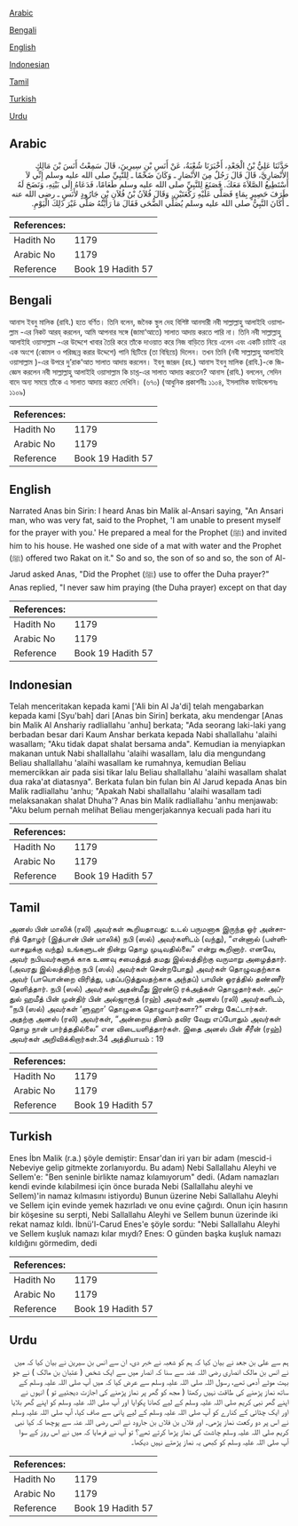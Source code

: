 [Arabic](#arabic)

[Bengali](#bengali)

[English](#english)

[Indonesian](#indonesian)

[Tamil](#tamil)

[Turkish](#turkish)

[Urdu](#urdu)

## Arabic


<div dir="rtl" lang="ar" style={{fontSize:'larger',backgroundColor:'#f8f9fa',padding:20}}>
حَدَّثَنَا عَلِيُّ بْنُ الْجَعْدِ، أَخْبَرَنَا شُعْبَةُ، عَنْ أَنَسِ بْنِ سِيرِينَ، قَالَ سَمِعْتُ أَنَسَ بْنَ مَالِكٍ الأَنْصَارِيَّ، قَالَ قَالَ رَجُلٌ مِنَ الأَنْصَارِ ـ وَكَانَ ضَخْمًا ـ لِلنَّبِيِّ صلى الله عليه وسلم إِنِّي لاَ أَسْتَطِيعُ الصَّلاَةَ مَعَكَ‏.‏ فَصَنَعَ لِلنَّبِيِّ صلى الله عليه وسلم طَعَامًا، فَدَعَاهُ إِلَى بَيْتِهِ، وَنَضَحَ لَهُ طَرَفَ حَصِيرٍ بِمَاءٍ فَصَلَّى عَلَيْهِ رَكْعَتَيْنِ‏.‏ وَقَالَ فُلاَنُ بْنُ فُلاَنِ بْنِ جَارُودٍ لأَنَسٍ ـ رضى الله عنه ـ أَكَانَ النَّبِيُّ صلى الله عليه وسلم يُصَلِّي الضُّحَى فَقَالَ مَا رَأَيْتُهُ صَلَّى غَيْرَ ذَلِكَ الْيَوْمِ‏.‏
</div>
<div style={{backgroundColor:'#f8f9fa',padding:20, marginBottom: 10}}><table> <thead> <tr> <th>References:</th> <th></th> </tr> </thead> <tbody><tr><td>Hadith No</td><td>1179</td></tr><tr><td>Arabic No</td><td>1179</td></tr><tr><td>Reference</td><td>Book 19 Hadith 57</td></tr></tbody></table></div>

## Bengali


<div dir="ltr" lang="bn" style={{fontSize:'larger',backgroundColor:'#f8f9fa',padding:20}}>
আনাস ইবনু মালিক (রাযি.) হতে বর্ণিত। তিনি বলেন, জনৈক স্থুল দেহ বিশিষ্ট আনসারী নবী সাল্লাল্লাহু আলাইহি ওয়াসাল্লাম -এর নিকট আরয্ করলেন, আমি আপনার সঙ্গে (জামা‘আতে) সালাত আদায় করতে পারি না। তিনি নবী সাল্লাল্লাহু আলাইহি ওয়াসাল্লাম -এর উদ্দেশে খাবার তৈরি করে তাঁকে দাওয়াত করে নিজ বাড়িতে নিয়ে এলেন এবং একটি চাটাই এর এক অংশে (কোমল ও পরিচ্ছন্ন করার উদ্দেশে) পানি ছিটিয়ে (তা বিছিয়ে) দিলেন। তখন তিনি (নবী সাল্লাল্লাহু আলাইহি ওয়াসাল্লাম )-এর উপরে দু’রাক‘আত সালাত আদায় করলেন। ইবনু জারূদ (রহ.) আনাস ইবনু মালিক (রাযি.)-কে জিজ্ঞেস করলেন নবী সাল্লাল্লাহু আলাইহি ওয়াসাল্লাম কি চাশ্ত-এর সালাত আদায় করতেন? আনাস (রাযি.) বললেন, সেদিন বাদে অন্য সময়ে তাঁকে এ সালাত আদায় করতে দেখিনি। (৬৭০) (আধুনিক প্রকাশনীঃ ১১০৪, ইসলামিক ফাউন্ডেশনঃ ১১০৯)
</div>
<div style={{backgroundColor:'#f8f9fa',padding:20, marginBottom: 10}}><table> <thead> <tr> <th>References:</th> <th></th> </tr> </thead> <tbody><tr><td>Hadith No</td><td>1179</td></tr><tr><td>Arabic No</td><td>1179</td></tr><tr><td>Reference</td><td>Book 19 Hadith 57</td></tr></tbody></table></div>

## English


<div dir="ltr" lang="en" style={{fontSize:'larger',backgroundColor:'#f8f9fa',padding:20}}>
Narrated Anas bin Sirin: I heard Anas bin Malik al-Ansari saying, "An Ansari man, who was very fat, said to the Prophet, 'I am unable to present myself for the prayer with you.' He prepared a meal for the Prophet (ﷺ) and invited him to his house. He washed one side of a mat with water and the Prophet (ﷺ) offered two Rakat on it." So and so, the son of so and so, the son of Al-Jarud asked Anas, "Did the Prophet (ﷺ) use to offer the Duha prayer?" Anas replied, "I never saw him praying (the Duha prayer) except on that day
</div>
<div style={{backgroundColor:'#f8f9fa',padding:20, marginBottom: 10}}><table> <thead> <tr> <th>References:</th> <th></th> </tr> </thead> <tbody><tr><td>Hadith No</td><td>1179</td></tr><tr><td>Arabic No</td><td>1179</td></tr><tr><td>Reference</td><td>Book 19 Hadith 57</td></tr></tbody></table></div>

## Indonesian


<div dir="ltr" lang="id" style={{fontSize:'larger',backgroundColor:'#f8f9fa',padding:20}}>
Telah menceritakan kepada kami ['Ali bin Al Ja'di] telah mengabarkan kepada kami [Syu'bah] dari [Anas bin Sirin] berkata, aku mendengar [Anas bin Malik Al Anshariy radliallahu 'anhu] berkata; "Ada seorang laki-laki yang berbadan besar dari Kaum Anshar berkata kepada Nabi shallallahu 'alaihi wasallam; "Aku tidak dapat shalat bersama anda". Kemudian ia menyiapkan makanan untuk Nabi shallallahu 'alaihi wasallam, lalu dia mengundang Beliau shallallahu 'alaihi wasallam ke rumahnya, kemudian Beliau memercikkan air pada sisi tikar lalu Beliau shallallahu 'alaihi wasallam shalat dua raka'at diatasnya". Berkata fulan bin fulan bin Al Jarud kepada Anas bin Malik radliallahu 'anhu; "Apakah Nabi shallallahu 'alaihi wasallam tadi melaksanakan shalat Dhuha'? Anas bin Malik radliallahu 'anhu menjawab: "Aku belum pernah melihat Beliau mengerjakannya kecuali pada hari itu
</div>
<div style={{backgroundColor:'#f8f9fa',padding:20, marginBottom: 10}}><table> <thead> <tr> <th>References:</th> <th></th> </tr> </thead> <tbody><tr><td>Hadith No</td><td>1179</td></tr><tr><td>Arabic No</td><td>1179</td></tr><tr><td>Reference</td><td>Book 19 Hadith 57</td></tr></tbody></table></div>

## Tamil


<div dir="ltr" lang="ta" style={{fontSize:'larger',backgroundColor:'#f8f9fa',padding:20}}>
அனஸ் பின் மாலிக் (ரலி) அவர்கள் கூறியதாவது: உடல் பருமனாக இருந்த ஓர் அன்சாரித் தோழர் (இத்பான் பின் மாலிக்) நபி (ஸல்) அவர்களிடம் (வந்து), “என்னால் (பள்ளிவாசலுக்கு வந்து) உங்களுடன் நின்று தொழ முடிவதில்லை” என்று கூறினார். எனவே, அவர் நபியவர்களுக் காக உணவு சமைத்துத் தமது இல்லத்திற்கு வருமாறு அழைத்தார். (அவரது இல்லத்திற்கு நபி (ஸல்) அவர்கள் சென்றபோது) அவர்கள் தொழுவதற்காக அவர் (பாயொன்றை விரித்து, பதப்படுத்துவதற்காக அந்தப்) பாயின் ஓரத்தில் தண்ணீர் தெளித்தார். நபி (ஸல்) அவர்கள் அதன்மீது இரண்டு ரக்அத்கள் தொழுதார்கள். அப்துல் ஹமீத் பின் முன்திர் பின் அல்ஜாரூத் (ரஹ்) அவர்கள் அனஸ் (ரலி) அவர்களிடம், “நபி (ஸல்) அவர்கள் ‘ளுஹா’ தொழுகை தொழுவார்களா?” என்று கேட்டார்கள். அதற்கு அனஸ் (ரலி) அவர்கள், “அன்றைய தினம் தவிர வேறு எப்போதும் அவர்கள் தொழ நான் பார்த்ததில்லை” என விடையளித்தார்கள். இதை அனஸ் பின் சீரீன் (ரஹ்) அவர்கள் அறிவிக்கிறார்கள்.34 அத்தியாயம் : 19
</div>
<div style={{backgroundColor:'#f8f9fa',padding:20, marginBottom: 10}}><table> <thead> <tr> <th>References:</th> <th></th> </tr> </thead> <tbody><tr><td>Hadith No</td><td>1179</td></tr><tr><td>Arabic No</td><td>1179</td></tr><tr><td>Reference</td><td>Book 19 Hadith 57</td></tr></tbody></table></div>

## Turkish


<div dir="ltr" lang="tr" style={{fontSize:'larger',backgroundColor:'#f8f9fa',padding:20}}>
Enes İbn Malik (r.a.) şöyle demiştir: Ensar'dan iri yarı bir adam (mescid-i Nebeviye gelip gitmekte zorlanıyordu. Bu adam) Nebi Sallallahu Aleyhi ve Sellem'e: "Ben seninle birlikte namaz kılamıyorum" dedi. (Adam namazları kendi evinde kılabilmesi için önce burada Nebi (Sallallahu aleyhi ve Sellem)'in namaz kılmasını istiyordu) Bunun üzerine Nebi Sallallahu Aleyhi ve Sellem için evinde yemek hazırladı ve onu evine çağırdı. Onun için hasırın bir köşesine su serpti, Nebi Sallallahu Aleyhi ve Sellem bunun üzerinde iki rekat namaz kıldı. İbnü'l-Carud Enes'e şöyle sordu: "Nebi Sallallahu Aleyhi ve Sellem kuşluk namazı kılar mıydı? Enes: O günden başka kuşluk namazı kıldığını görmedim, dedi
</div>
<div style={{backgroundColor:'#f8f9fa',padding:20, marginBottom: 10}}><table> <thead> <tr> <th>References:</th> <th></th> </tr> </thead> <tbody><tr><td>Hadith No</td><td>1179</td></tr><tr><td>Arabic No</td><td>1179</td></tr><tr><td>Reference</td><td>Book 19 Hadith 57</td></tr></tbody></table></div>

## Urdu


<div dir="rtl" lang="ur" style={{fontSize:'larger',backgroundColor:'#f8f9fa',padding:20}}>
ہم سے علی بن جعد نے بیان کیا کہ ہم کو شعبہ نے خبر دی، ان سے انس بن سیرین نے بیان کیا کہ میں نے انس بن مالک انصاری رضی اللہ عنہ سے سنا کہ انصار میں سے ایک شخص ( عتبان بن مالک ) نے جو بہت موٹے آدمی تھے، رسول اللہ صلی اللہ علیہ وسلم سے عرض کیا کہ میں آپ صلی اللہ علیہ وسلم کے ساتھ نماز پڑھنے کی طاقت نہیں رکھتا ( مجھ کو گھر پر نماز پڑھنے کی اجازت دیجئیے تو ) انہوں نے اپنے گھر نبی کریم صلی اللہ علیہ وسلم کے لیے کھانا پکوایا اور آپ صلی اللہ علیہ وسلم کو اپنے گھر بلایا اور ایک چٹائی کے کنارے کو آپ صلی اللہ علیہ وسلم کے لیے پانی سے صاف کیا، آپ صلی اللہ علیہ وسلم نے اس پر دو رکعت نماز پڑھی۔ اور فلاں بن فلاں بن جارود نے انس رضی اللہ عنہ سے پوچھا کہ کیا نبی کریم صلی اللہ علیہ وسلم چاشت کی نماز پڑھا کرتے تھے؟ تو آپ نے فرمایا کہ میں نے اس روز کے سوا آپ صلی اللہ علیہ وسلم کو کبھی یہ نماز پڑھتے نہیں دیکھا۔
</div>
<div style={{backgroundColor:'#f8f9fa',padding:20, marginBottom: 10}}><table> <thead> <tr> <th>References:</th> <th></th> </tr> </thead> <tbody><tr><td>Hadith No</td><td>1179</td></tr><tr><td>Arabic No</td><td>1179</td></tr><tr><td>Reference</td><td>Book 19 Hadith 57</td></tr></tbody></table></div>